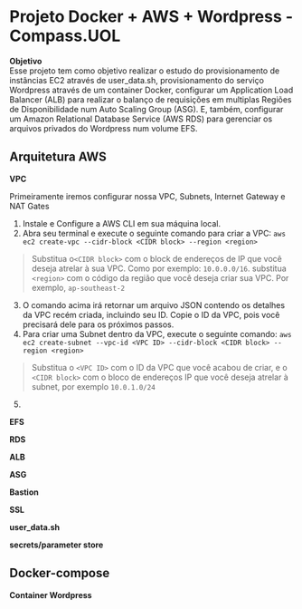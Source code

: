 # Projeto Docker + AWS + Wordpress - Compass.UOL
**Objetivo** <br>
Esse projeto tem como objetivo realizar o estudo do provisionamento de instâncias EC2 através de user_data.sh, provisionamento do serviço Wordpress através de um container Docker, configurar um Application Load Balancer (ALB) para realizar o balanço de requisições em multiplas Regiões de Disponibilidade num Auto Scaling Group (ASG). E, também, configurar um Amazon Relational Database Service (AWS RDS) para gerenciar  os arquivos privados do Wordpress num volume EFS.


## Arquitetura AWS

**VPC**

Primeiramente iremos configurar nossa VPC, Subnets, Internet Gateway e NAT Gates

1. Instale e Configure a AWS CLI em sua máquina local.
2. Abra seu terminal e execute o seguinte comando para criar a VPC:
`aws ec2 create-vpc --cidr-block <CIDR block> --region <region>`

> Substitua o`<CIDR block>` com o block de endereços de IP que você deseja atrelar à sua VPC. Como por exemplo: `10.0.0.0/16`. substitua `<region>` com o código da região que você deseja criar sua VPC. Por exemplo, `ap-southeast-2`

3. O comando acima irá retornar um arquivo JSON contendo os detalhes da VPC recém criada, incluindo seu ID. Copie o ID da VPC, pois você precisará dele para os próximos passos.
4. Para criar uma Subnet dentro da VPC, execute o seguinte comando:
`aws ec2 create-subnet --vpc-id <VPC ID> --cidr-block <CIDR block> --region <region>`

> Substitua o `<VPC ID>` com o ID da VPC que você acabou de criar, e o `<CIDR block>` com o bloco de endereços IP que você deseja atrelar à subnet, por exemplo `10.0.1.0/24`

5. 

**EFS**

**RDS**

**ALB**

**ASG**

**Bastion**

**SSL**

**user_data.sh**

**secrets/parameter store**

## Docker-compose

**Container Wordpress**
